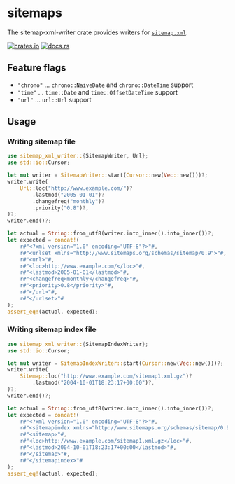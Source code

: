 # sitemaps

The sitemap-xml-writer crate provides writers for [`sitemap.xml`](https://www.sitemaps.org/).

[![crates.io](https://img.shields.io/crates/v/sitemap-xml-writer)](https://docs.rs/crate/sitemap-xml-writer)
[![docs.rs](https://img.shields.io/docsrs/sitemap-xml-writer)](https://docs.rs/crate/sitemap-xml-writer)

## Feature flags

- `"chrono"` ... `chrono::NaiveDate` and `chrono::DateTime` support
- `"time"` ... `time::Date` and `time::OffsetDateTime` support
- `"url"` ... `url::Url` support

## Usage

### Writing sitemap file

```rust
use sitemap_xml_writer::{SitemapWriter, Url};
use std::io::Cursor;

let mut writer = SitemapWriter::start(Cursor::new(Vec::new()))?;
writer.write(
    Url::loc("http://www.example.com/")?
        .lastmod("2005-01-01")?
        .changefreq("monthly")?
        .priority("0.8")?,
)?;
writer.end()?;

let actual = String::from_utf8(writer.into_inner().into_inner())?;
let expected = concat!(
    r#"<?xml version="1.0" encoding="UTF-8"?>"#,
    r#"<urlset xmlns="http://www.sitemaps.org/schemas/sitemap/0.9">"#,
    r#"<url>"#,
    r#"<loc>http://www.example.com/</loc>"#,
    r#"<lastmod>2005-01-01</lastmod>"#,
    r#"<changefreq>monthly</changefreq>"#,
    r#"<priority>0.8</priority>"#,
    r#"</url>"#,
    r#"</urlset>"#
);
assert_eq!(actual, expected);
```

### Writing sitemap index file

```rust
use sitemap_xml_writer::{SitemapIndexWriter};
use std::io::Cursor;

let mut writer = SitemapIndexWriter::start(Cursor::new(Vec::new()))?;
writer.write(
    Sitemap::loc("http://www.example.com/sitemap1.xml.gz")?
        .lastmod("2004-10-01T18:23:17+00:00")?,
)?;
writer.end()?;

let actual = String::from_utf8(writer.into_inner().into_inner())?;
let expected = concat!(
    r#"<?xml version="1.0" encoding="UTF-8"?>"#,
    r#"<sitemapindex xmlns="http://www.sitemaps.org/schemas/sitemap/0.9">"#,
    r#"<sitemap>"#,
    r#"<loc>http://www.example.com/sitemap1.xml.gz</loc>"#,
    r#"<lastmod>2004-10-01T18:23:17+00:00</lastmod>"#,
    r#"</sitemap>"#,
    r#"</sitemapindex>"#
);
assert_eq!(actual, expected);
```
